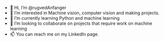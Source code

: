 - 👋 Hi, I’m @rugvedAnfanger
- 👀 I’m interested in Machine vision, computer vision and making projects. 
- 🌱 I’m currently learning Python and machine learning
- 💞️ I’m looking to collaborate on projects that require work on machine learning
- 📫 You can reach me on my LinkedIn page.

<!---
rugvedAnfanger/rugvedAnfanger is a ✨ special ✨ repository because its `README.md` (this file) appears on your GitHub profile.
You can click the Preview link to take a look at your changes.
--->
